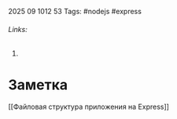 2025 09 1012 53
Tags: #nodejs #express
###### Links: 
1) 
# Заметка
[[Файловая структура приложения на Express]]
